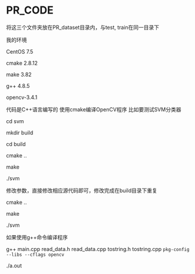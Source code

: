 # PR_CODE
将这三个文件夹放在PR_dataset目录内，与test, train在同一目录下

我的环境

CentOS 7.5

cmake 2.8.12 

make 3.82   

g++ 4.8.5

opencv-3.4.1

代码是C++语言编写的
使用cmake编译OpenCV程序
比如要测试SVM分类器

cd svm  

mkdir build

cd build

cmake ..

make

./svm

修改参数，直接修改相应源代码即可，修改完成在build目录下重复

cmake ..

make

./svm

如果使用g++命令编译程序

g++ main.cpp read_data.h read_data.cpp tostring.h tostring.cpp `pkg-config --libs --cflags opencv`

./a.out
